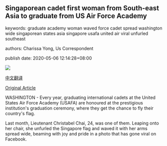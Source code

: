 ## Singaporean cadet first woman from South-east Asia to graduate from US Air Force Academy

keywords: graduate academy woman waved force cadet spread washington wide singaporean states asia singapore usafa united air viral unfurled southeast

authors: Charissa Yong, Us Correspondent

publish date: 2020-05-06 12:14:28+08:00

![](https://www.straitstimes.com/sites/default/files/styles/x_large/public/articles/2020/05/06/ab_christabel-chai_060520.jpg?itok=QW_wcpwo)

[中文翻译](Singaporean%20cadet%20first%20woman%20from%20South-east%20Asia%20to%20graduate%20from%20US%20Air%20Force%20Academy_zh.md)

[Original Article](https://www.straitstimes.com/world/united-states/singaporean-cadet-first-woman-from-south-east-asia-to-graduate-from-us-air-force)

WASHINGTON - Every year, graduating international cadets at the United States Air Force Academy (USAFA) are honoured at the prestigious institution's graduation ceremony, where they get the chance to fly their country's flag.

Last month, Lieutenant Christabel Chai, 24, was one of them. Leaping onto her chair, she unfurled the Singapore flag and waved it with her arms spread wide, beaming with joy and pride in a photo that has gone viral on Facebook.